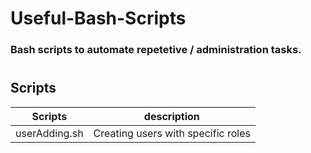 # Useful-Bash-Scripts

### Bash scripts to automate repetetive / administration tasks.
#
## Scripts
| Scripts          | description       
| -------------    |:-------------:                
| userAdding.sh    | Creating users with specific roles             
 

